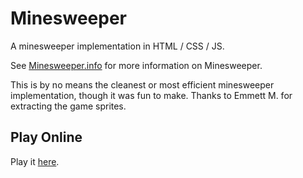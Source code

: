 # Minesweeper
A minesweeper implementation in HTML / CSS / JS.

See [Minesweeper.info](www.minesweeper.info/wiki/Windows_Minesweeper "Minesweeper.info") for more information on Minesweeper.

This is by no means the cleanest or most efficient minesweeper implementation, though it was fun to make.
Thanks to Emmett M. for extracting the game sprites.

## Play Online
Play it [here](https://nethe550.github.io/minesweeper "here").
